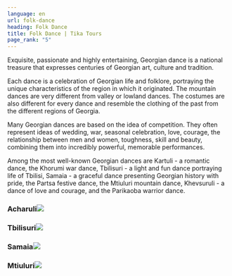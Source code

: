 ```yaml
---
language: en
url: folk-dance
heading: Folk Dance
title: Folk Dance | Tika Tours
page_rank: "5"
---
```

<div class="row content-row"><!-- 1525 (1)-->
<div class="col-xs-12 col-sm-6 col-md-6"><!-- 2040 -->

Exquisite, passionate and highly entertaining, Georgian dance is a national treasure
that expresses centuries of Georgian art, culture and tradition.

Each dance is a celebration of Georgian life and folklore, portraying the unique
characteristics of the region in which it originated. The mountain dances are very
different from valley or lowland dances. The costumes are also different for every
dance and resemble the clothing of the past from the different regions of Georgia.

</div>

<div class="col-xs-12 col-sm-6 col-md-6"><!-- 2041 -->

Many Georgian dances are based on the idea of competition. They often represent ideas
of wedding, war, seasonal celebration, love, courage, the relationship between men
and women, toughness, skill and beauty, combining them into incredibly powerful,
memorable performances.

Among the most well\-known Georgian dances are Kartuli \- a romantic dance, the Khorumi
war dance, Tbilisuri \- a light and fun dance portraying life of Tbilisi, Samaia
\- a graceful dance presenting Georgian history with pride, the Partsa festive dance,
the Mtiuluri mountain dance, Khevsuruli \- a dance of love and courage, and the
Parikaoba warrior dance.

</div>

</div>

<div class="row content-row"><!-- 1526 (2)-->
<div class="col-xs-12 col-sm-6 col-md-6"><!-- 2042 -->

### Acharuli![](/library/content/img11.jpg)

</div>

<div class="col-xs-12 col-sm-6 col-md-6"><!-- 2043 -->

### Tbilisuri![](/library/content/img12.jpg)

</div>

</div>

<div class="row content-row"><!-- 1527 (3)-->
<div class="col-xs-12 col-sm-6 col-md-6"><!-- 2044 -->

### Samaia![](/library/content/samaia_cr.jpg)

</div>

<div class="col-xs-12 col-sm-6 col-md-6"><!-- 2045 -->

### Mtiuluri![](/library/content/mtiuluri_cr.jpg)

</div>

</div>

